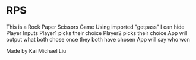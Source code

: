 # RPS
This is a Rock Paper Scissors Game
Using imported "getpass" I can hide Player Inputs
Player1 picks their choice
Player2 picks their choice
App will output what both chose once they both have chosen
App will say who won

Made by Kai Michael Liu